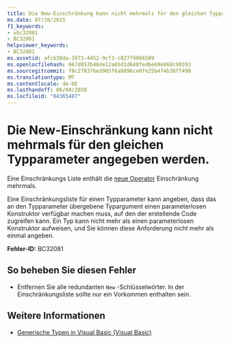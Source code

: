 ```yaml
---
title: Die New-Einschränkung kann nicht mehrmals für den gleichen Typparameter angegeben werden.
ms.date: 07/20/2015
f1_keywords:
- vbc32081
- BC32081
helpviewer_keywords:
- BC32081
ms.assetid: afcb30da-3973-4452-9cf3-c027f9866589
ms.openlocfilehash: 667d953b46de12a65d1d648fed6e69e668c90393
ms.sourcegitcommit: f8c270376ed905f6a8896ce0fe25b4f4b38ff498
ms.translationtype: MT
ms.contentlocale: de-DE
ms.lasthandoff: 06/04/2020
ms.locfileid: "84365487"
---
```

# <a name="new-constraint-cannot-be-specified-multiple-times-for-the-same-type-parameter"></a>Die New-Einschränkung kann nicht mehrmals für den gleichen Typparameter angegeben werden.
Eine Einschränkungs Liste enthält die [neue Operator](../language-reference/operators/new-operator.md) Einschränkung mehrmals.  
  
 Eine Einschränkungsliste für einen Typparameter kann angeben, dass das an den Typparameter übergebene Typargument einen parameterlosen Konstruktor verfügbar machen muss, auf den der erstellende Code zugreifen kann. Ein Typ kann nicht mehr als einen parameterlosen Konstruktor aufweisen, und Sie können diese Anforderung nicht mehr als einmal angeben.  
  
 **Fehler-ID:** BC32081  
  
## <a name="to-correct-this-error"></a>So beheben Sie diesen Fehler  
  
- Entfernen Sie alle redundanten `New` -Schlüsselwörter. In der Einschränkungsliste sollte nur ein Vorkommen enthalten sein.  
  
## <a name="see-also"></a>Weitere Informationen

- [Generische Typen in Visual Basic (Visual Basic)](../programming-guide/language-features/data-types/generic-types.md)
